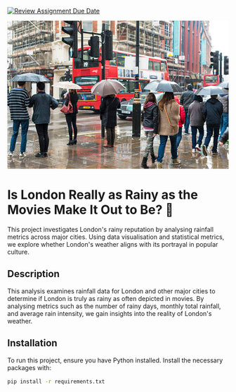[![Review Assignment Due Date](https://classroom.github.com/assets/deadline-readme-button-22041afd0340ce965d47ae6ef1cefeee28c7c493a6346c4f15d667ab976d596c.svg)](https://classroom.github.com/a/16Ytx_fz)

![London's Rainy Weather](./data/londonrain.jpg)

# Is London Really as Rainy as the Movies Make It Out to Be? 🤔

This project investigates London's rainy reputation by analysing rainfall metrics across major cities. Using data visualisation and statistical metrics, we explore whether London's weather aligns with its portrayal in popular culture.

## Description

This analysis examines rainfall data for London and other major cities to determine if London is truly as rainy as often depicted in movies. By analysing metrics such as the number of rainy days, monthly total rainfall, and average rain intensity, we gain insights into the reality of London's weather.

## Installation

To run this project, ensure you have Python installed. Install the necessary packages with:

```bash
pip install -r requirements.txt


